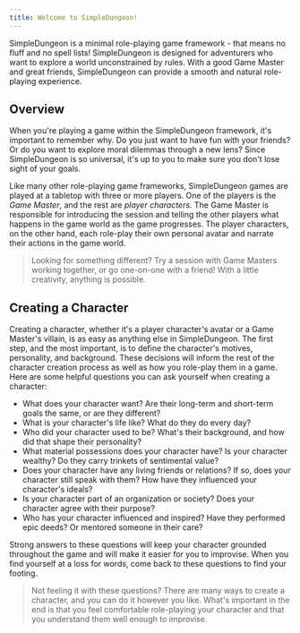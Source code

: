 ```yaml
---
title: Welcome to SimpleDungeon!
---
```


SimpleDungeon is a minimal role-playing game framework - that means no fluff and no spell lists! SimpleDungeon is designed for adventurers who want to explore a world unconstrained by rules. With a good Game Master and great friends, SimpleDungeon can provide a smooth and natural role-playing experience.

## Overview

When you're playing a game within the SimpleDungeon framework, it's important to remember why. Do you just want to have fun with your friends? Or do you want to explore moral dilemmas through a new lens? Since SimpleDungeon is so universal, it's up to you to make sure you don't lose sight of your goals.

Like many other role-playing game frameworks, SimpleDungeon games are played at a tabletop with three or more players. One of the players is the *Game Master*, and the rest are *player characters*. The Game Master is responsible for introducing the session and telling the other players what happens in the game world as the game progresses. The player characters, on the other hand, each role-play their own personal avatar and narrate their actions in the game world.

> Looking for something different? Try a session with Game Masters working together, or go one-on-one with a friend! With a little creativity, anything is possible.

## Creating a Character

Creating a character, whether it's a player character's avatar or a Game Master's villain, is as easy as anything else in SimpleDungeon. The first step, and the most important, is to define the character's motives, personality, and background. These decisions will inform the rest of the character creation process as well as how you role-play them in a game. Here are some helpful questions you can ask yourself when creating a character:

- What does your character want? Are their long-term and short-term goals the same, or are they different?
- What is your character's life like? What do they do every day?
- Who did your character used to be? What's their background, and how did that shape their personality?
- What material possessions does your character have? Is your character wealthy? Do they carry trinkets of sentimental value?
- Does your character have any living friends or relations? If so, does your character still speak with them? How have they influenced your character's ideals?
- Is your character part of an organization or society? Does your character agree with their purpose?
- Who has your character influenced and inspired? Have they performed epic deeds? Or mentored someone in their care?

Strong answers to these questions will keep your character grounded throughout the game and will make it easier for you to improvise. When you find yourself at a loss for words, come back to these questions to find your footing.

> Not feeling it with these questions? There are many ways to create a character, and you can do it however you like. What's important in the end is that you feel comfortable role-playing your character and that you understand them well enough to improvise.
